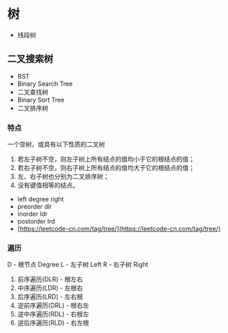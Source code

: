 # 树

- 线段树

## 二叉搜索树

- BST
- Binary Search Tree
- 二叉查找树
- Binary Sort Tree
- 二叉排序树

### 特点
一个空树，或具有以下性质的二叉树
1. 若左子树不空，则左子树上所有结点的值均小于它的根结点的值；
2. 若右子树不空，则右子树上所有结点的值均大于它的根结点的值；
3. 左、右子树也分别为二叉排序树；
4. 没有键值相等的结点。

- left degree right
- preorder dlr
- inorder ldr
- postorder lrd
- [https://leetcode-cn.com/tag/tree/](https://leetcode-cn.com/tag/tree/)

### 遍历
D - 根节点 Degree
L - 左子树 Left
R - 右子树 Right
1. 前序遍历(DLR) - 根左右
2. 中序遍历(LDR) - 左根右
3. 后序遍历(LRD) - 左右根
4. 逆前序遍历(DRL) - 根右左
5. 逆中序遍历(RDL) - 右根左
6. 逆后序遍历(RLD) - 右左根


